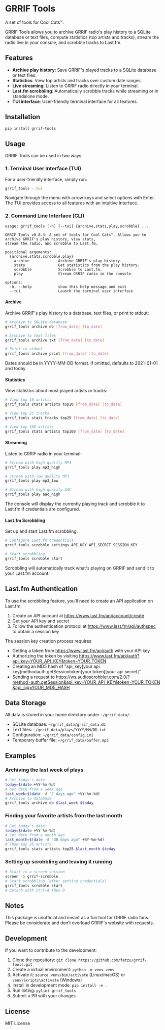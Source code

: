 # GRRIF Tools

A set of tools for Cool Cats™. 

GRRIF Tools allows you to archive GRRIF radio's play history to a SQLite database or text files, compute statistics (top artists and tracks), stream the radio live in your console, and scrobble tracks to Last.fm.

## Features

- **Archive play history**: Save GRRIF's played tracks to a SQLite database or text files.
- **Statistics**: View top artists and tracks over custom date ranges.
- **Live streaming**: Listen to GRRIF radio directly in your terminal.
- **Last.fm scrobbling**: Automatically scrobble tracks while streaming or in standalone mode.
- **TUI interface**: User-friendly terminal interface for all features.

## Installation

```bash
pip install grrif-tools
```

## Usage

GRRIF Tools can be used in two ways:

### 1. Terminal User Interface (TUI)

For a user-friendly interface, simply run:

```bash
grrif_tools --tui
```

Navigate through the menu with arrow keys and select options with Enter. The TUI provides access to all features with an intuitive interface.

### 2. Command Line Interface (CLI)

```
usage: grrif_tools [-h] [--tui] {archive,stats,play,scrobble} ...

GRRIF Tools v0.8.3: A set of tools for Cool Cats™. Allows you to archive GRRIF's play history, view stats,
stream the radio, and scrobble to Last.fm.

positional arguments:
  {archive,stats,scrobble,play}
    archive             Archive GRRIF's play history.
    stats               Get statistics from the play history.
    scrobble            Scrobble to Last.fm.
    play                Stream GRRIF radio in the console.

options:
  -h, --help            show this help message and exit
  --tui                 Launch the terminal user interface
```

#### Archive

Archive GRRIF's play history to a database, text files, or print to stdout:

```bash
# Archive to SQLite database
grrif_tools archive db [from_date] [to_date]

# Archive to text files
grrif_tools archive txt [from_date] [to_date]

# Print to stdout
grrif_tools archive print [from_date] [to_date]
```

Dates should be in YYYY-MM-DD format. If omitted, defaults to 2021-01-01 and today.

#### Statistics

View statistics about most played artists or tracks:

```bash
# View top 10 artists
grrif_tools stats artists top10 [from_date] [to_date]

# View top 25 tracks
grrif_tools stats tracks top25 [from_date] [to_date]

# View top 100 artists
grrif_tools stats artists top100 [from_date] [to_date]
```

#### Streaming

Listen to GRRIF radio in your terminal:

```bash
# Stream with high quality MP3
grrif_tools play mp3_high

# Stream with low quality MP3
grrif_tools play mp3_low

# Stream with high quality AAC
grrif_tools play aac_high
```

The console will display the currently playing track and scrobble it to Last.fm if credentials are configured.

#### Last.fm Scrobbling

Set up and start Last.fm scrobbling:

```bash
# Configure Last.fm credentials
grrif_tools scrobble settings API_KEY API_SECRET SESSION_KEY

# Start scrobbling
grrif_tools scrobble start
```

Scrobbling will automatically track what's playing on GRRIF and send it to your Last.fm account.

## Last.fm Authentication

To use the scrobbling feature, you'll need to create an API application on Last.fm:

1. Create an API account at https://www.last.fm/api/account/create
2. Get your API key and secret
3. Follow the authentication protocol at https://www.last.fm/api/authspec to obtain a session key

The session key creation process requires:
- Getting a token from https://www.last.fm/api/auth with your API key
- Authorizing the token by visiting https://www.last.fm/api/auth?api_key=YOUR_API_KEY&token=YOUR_TOKEN
- Creating an MD5 hash of "api_key[your api key]methodauth.getSessiontoken[your token][your api secret]"
- Sending a request to https://ws.audioscrobbler.com/2.0/?method=auth.getSession&api_key=YOUR_API_KEY&token=YOUR_TOKEN&api_sig=YOUR_MD5_HASH

## Data Storage

All data is stored in your home directory under `~/grrif_data/`:

- SQLite database: `~/grrif_data/grrif_data.db`
- Text files: `~/grrif_data/plays/YYYY/MM/DD.txt`
- Configuration: `~/grrif_data/config.ini`
- Temporary buffer file: `~/grrif_data/buffer.mp3`

## Examples

### Archiving the last week of plays

```bash
# Get today's date
today=$(date +%Y-%m-%d)
# Get date from a week ago
last_week=$(date -d "7 days ago" +%Y-%m-%d)
# Archive to database
grrif_tools archive db $last_week $today
```

### Finding your favorite artists from the last month

```bash
# Get today's date
today=$(date +%Y-%m-%d)
# Get date from a month ago
last_month=$(date -d "30 days ago" +%Y-%m-%d)
# Show top 25 artists
grrif_tools stats artists top25 $last_month $today
```

### Setting up scrobbling and leaving it running

```bash
# Start in a screen session
screen -S grrif-scrobble
# Start scrobbling (after setting credentials)
grrif_tools scrobble start
# Detach with Ctrl+A then D
```

## Notes

This package is unofficial and meant as a fun tool for GRRIF radio fans. Please be considerate and don't overload GRRIF's website with requests.

## Development

If you want to contribute to the development:

1. Clone the repository: `git clone https://github.com/fetzu/grrif-tools.git`
2. Create a virtual environment: `python -m venv venv`
3. Activate it: `source venv/bin/activate` (Linux/macOS) or `venv\Scripts\activate` (Windows)
4. Install in development mode: `pip install -e .`
5. Run linting: `pylint grrif_tools`
6. Submit a PR with your changes

## License

MIT License
